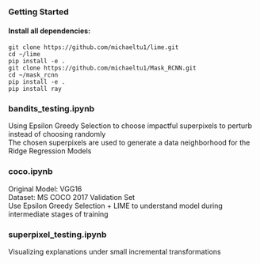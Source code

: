 ### Getting Started

#### Install all dependencies:

```
git clone https://github.com/michaeltu1/lime.git
cd ~/lime
pip install -e .
git clone https://github.com/michaeltu1/Mask_RCNN.git
cd ~/mask_rcnn
pip install -e .
pip install ray
```
  
### bandits_testing.ipynb
Using Epsilon Greedy Selection to choose impactful superpixels to perturb instead of choosing randomly  
The chosen superpixels are used to generate a data neighborhood for the Ridge Regression Models  

### coco.ipynb
Original Model: VGG16  
Dataset: MS COCO 2017 Validation Set  
Use Epsilon Greedy Selection + LIME to understand model during intermediate stages of training  

### superpixel_testing.ipynb
Visualizing explanations under small incremental transformations  
